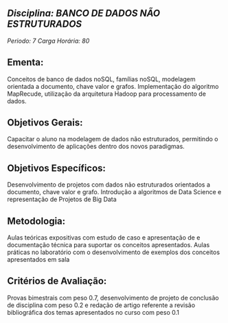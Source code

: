 ## *Disciplina: _BANCO DE DADOS NÃO ESTRUTURADOS_*
*Periodo: _7_*
*Carga Horária: _80_*
 
## Ementa:
Conceitos de banco de dados noSQL, famílias noSQL, modelagem orientada a documento, chave valor e grafos. Implementação do algoritmo MapRecude, utilização da arquitetura Hadoop para processamento de dados.
 
## Objetivos Gerais:
Capacitar o aluno na modelagem de dados não estruturados, permitindo o desenvolvimento de aplicações dentro dos novos paradigmas.
 
## Objetivos Específicos:
Desenvolvimento de projetos com dados não estruturados orientados a documento, chave valor e grafo. Introdução a algoritmos de Data Science e representação de Projetos de Big Data
 
## Metodologia:
Aulas teóricas expositivas com estudo de caso e apresentação de e documentação técnica para suportar os conceitos apresentados. Aulas práticas no laboratório com o desenvolvimento de exemplos dos conceitos apresentados em sala
 
## Critérios de Avaliação:
Provas bimestrais com peso 0.7, desenvolvimento de projeto de conclusão de disciplina com peso 0.2 e redação de artigo referente a revisão bibliográfica dos temas apresentados no curso com peso 0.1